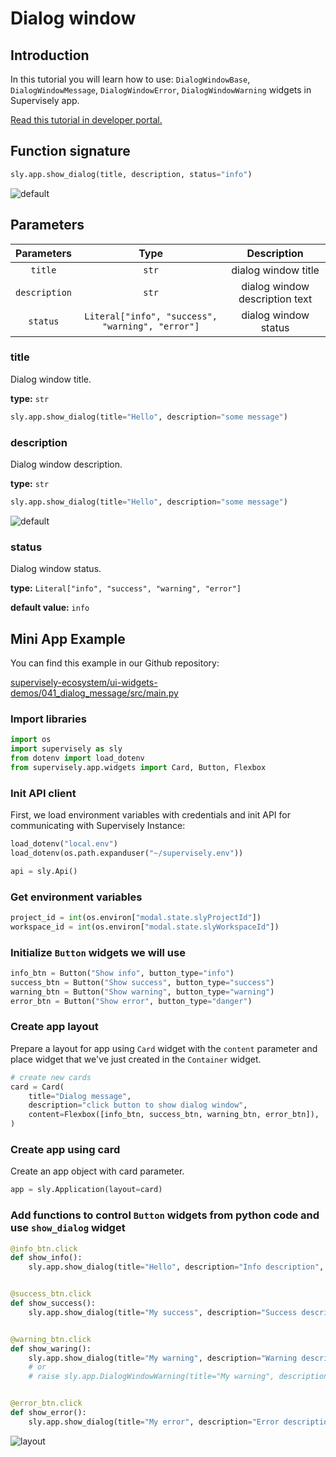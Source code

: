 # Dialog window

## Introduction

In this tutorial you will learn how to use: `DialogWindowBase`, `DialogWindowMessage`, `DialogWindowError`, `DialogWindowWarning` widgets in Supervisely app.

[Read this tutorial in developer portal.](https://developer.supervise.ly/app-development/apps-with-gui/dialog_window)

## Function signature

```python
sly.app.show_dialog(title, description, status="info")
```

![default](https://user-images.githubusercontent.com/120389559/219675028-d17973c6-5342-4721-b86a-9989381928d8.gif)

## Parameters

|  Parameters   |                       Type                       |          Description           |
| :-----------: | :----------------------------------------------: | :----------------------------: |
|    `title`    |                      `str`                       |      dialog window title       |
| `description` |                      `str`                       | dialog window description text |
|   `status`    | `Literal["info", "success", "warning", "error"]` |      dialog window status      |

### title

Dialog window title.

**type:** `str`

```python
sly.app.show_dialog(title="Hello", description="some message")
```

### description

Dialog window description.

**type:** `str`

```python
sly.app.show_dialog(title="Hello", description="some message")
```

![default](https://user-images.githubusercontent.com/120389559/219675028-d17973c6-5342-4721-b86a-9989381928d8.gif)

### status

Dialog window status.

**type:** `Literal["info", "success", "warning", "error"]`

**default value:** `info`

## Mini App Example

You can find this example in our Github repository:

[supervisely-ecosystem/ui-widgets-demos/041_dialog_message/src/main.py](https://github.com/supervisely-ecosystem/ui-widgets-demos/blob/master/041_dialog_message/src/main.py)

### Import libraries

```python
import os
import supervisely as sly
from dotenv import load_dotenv
from supervisely.app.widgets import Card, Button, Flexbox
```

### Init API client

First, we load environment variables with credentials and init API for communicating with Supervisely Instance:

```python
load_dotenv("local.env")
load_dotenv(os.path.expanduser("~/supervisely.env"))

api = sly.Api()
```

### Get environment variables

```python
project_id = int(os.environ["modal.state.slyProjectId"])
workspace_id = int(os.environ["modal.state.slyWorkspaceId"])
```

### Initialize `Button` widgets we will use

```python
info_btn = Button("Show info", button_type="info")
success_btn = Button("Show success", button_type="success")
warning_btn = Button("Show warning", button_type="warning")
error_btn = Button("Show error", button_type="danger")
```

### Create app layout

Prepare a layout for app using `Card` widget with the `content` parameter and place widget that we've just created in the `Container` widget.

```python
# create new cards
card = Card(
    title="Dialog message",
    description="click button to show dialog window",
    content=Flexbox([info_btn, success_btn, warning_btn, error_btn]),
)
```

### Create app using card

Create an app object with card parameter.

```python
app = sly.Application(layout=card)
```

### Add functions to control `Button` widgets from python code and use `show_dialog` widget

```python
@info_btn.click
def show_info():
    sly.app.show_dialog(title="Hello", description="Info description", status="info")


@success_btn.click
def show_success():
    sly.app.show_dialog(title="My success", description="Success description", status="success")


@warning_btn.click
def show_waring():
    sly.app.show_dialog(title="My warning", description="Warning description", status="warning")
    # or
    # raise sly.app.DialogWindowWarning(title="My warning", description="Warning description")


@error_btn.click
def show_error():
    sly.app.show_dialog(title="My error", description="Error description", status="error")
```

![layout](https://user-images.githubusercontent.com/120389559/219678145-110212d9-2dfb-4977-acaf-4b4f92b933ba.gif)
